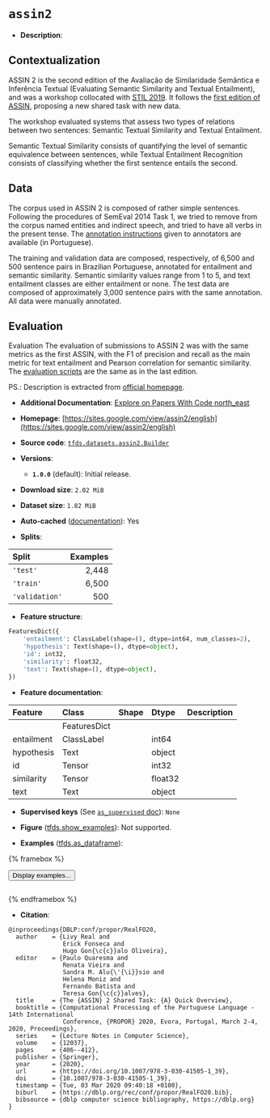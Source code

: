 <div itemscope itemtype="http://schema.org/Dataset">
  <div itemscope itemprop="includedInDataCatalog" itemtype="http://schema.org/DataCatalog">
    <meta itemprop="name" content="TensorFlow Datasets" />
  </div>
  <meta itemprop="name" content="assin2" />
  <meta itemprop="description" content="## Contextualization&#10;&#10;ASSIN 2 is the second edition of the Avaliação de Similaridade Semântica e&#10;Inferência Textual (Evaluating Semantic Similarity and Textual Entailment), and&#10;was a workshop collocated with&#10;[STIL 2019](http://www.google.com/url?q=http%3A%2F%2Fcomissoes.sbc.org.br%2Fce-pln%2Fstil2019%2F&amp;sa=D&amp;sntz=1&amp;usg=AFQjCNHN8DosAsJ-gd48TfkXFX5YD6xM7g).&#10;It follows the&#10;[first edition of ASSIN](http://www.google.com/url?q=http%3A%2F%2Fpropor2016.di.fc.ul.pt%2F%3Fpage_id%3D381&amp;sa=D&amp;sntz=1&amp;usg=AFQjCNHV7ySeNzH4k6MWKBLqO9yUkqiUqw),&#10;proposing a new shared task with new data.&#10;&#10;The workshop evaluated systems that assess two types of relations between two&#10;sentences: Semantic Textual Similarity and Textual Entailment.&#10;&#10;Semantic Textual Similarity consists of quantifying the level of semantic&#10;equivalence between sentences, while Textual Entailment Recognition consists of&#10;classifying whether the first sentence entails the second.&#10;&#10;## Data&#10;&#10;The corpus used in ASSIN 2 is composed of rather simple sentences. Following the&#10;procedures of SemEval 2014 Task 1, we tried to remove from the corpus named&#10;entities and indirect speech, and tried to have all verbs in the present tense.&#10;The&#10;[annotation instructions](https://drive.google.com/open?id=1aUPhywEHD0r_pxPiTqZwS0fRj-1Xda2w)&#10;given to annotators are available (in Portuguese).&#10;&#10;The training and validation data are composed, respectively, of 6,500 and 500&#10;sentence pairs in Brazilian Portuguese, annotated for entailment and semantic&#10;similarity. Semantic similarity values range from 1 to 5, and text entailment&#10;classes are either entailment or none. The test data are composed of&#10;approximately 3,000 sentence pairs with the same annotation. All data were&#10;manually annotated.&#10;&#10;## Evaluation&#10;&#10;Evaluation The evaluation of submissions to ASSIN 2 was with the same metrics as&#10;the first ASSIN, with the F1 of precision and recall as the main metric for text&#10;entailment and Pearson correlation for semantic similarity. The&#10;[evaluation scripts](https://github.com/erickrf/assin) are the same as in the&#10;last edition.&#10;&#10;PS.: Description is extracted from&#10;[official homepage](https://sites.google.com/view/assin2/english).&#10;&#10;To use this dataset:&#10;&#10;```python&#10;import tensorflow_datasets as tfds&#10;&#10;ds = tfds.load(&#x27;assin2&#x27;, split=&#x27;train&#x27;)&#10;for ex in ds.take(4):&#10;  print(ex)&#10;```&#10;&#10;See [the guide](https://www.tensorflow.org/datasets/overview) for more&#10;informations on [tensorflow_datasets](https://www.tensorflow.org/datasets).&#10;&#10;" />
  <meta itemprop="url" content="https://www.tensorflow.org/datasets/catalog/assin2" />
  <meta itemprop="sameAs" content="https://sites.google.com/view/assin2/english" />
  <meta itemprop="citation" content="@inproceedings{DBLP:conf/propor/RealFO20,&#10;  author    = {Livy Real and&#10;               Erick Fonseca and&#10;               Hugo Gon{\c{c}}alo Oliveira},&#10;  editor    = {Paulo Quaresma and&#10;               Renata Vieira and&#10;               Sandra M. Alu{\&#x27;{\i}}sio and&#10;               Helena Moniz and&#10;               Fernando Batista and&#10;               Teresa Gon{\c{c}}alves},&#10;  title     = {The {ASSIN} 2 Shared Task: {A} Quick Overview},&#10;  booktitle = {Computational Processing of the Portuguese Language - 14th International&#10;               Conference, {PROPOR} 2020, Evora, Portugal, March 2-4, 2020, Proceedings},&#10;  series    = {Lecture Notes in Computer Science},&#10;  volume    = {12037},&#10;  pages     = {406--412},&#10;  publisher = {Springer},&#10;  year      = {2020},&#10;  url       = {https://doi.org/10.1007/978-3-030-41505-1_39},&#10;  doi       = {10.1007/978-3-030-41505-1_39},&#10;  timestamp = {Tue, 03 Mar 2020 09:40:18 +0100},&#10;  biburl    = {https://dblp.org/rec/conf/propor/RealFO20.bib},&#10;  bibsource = {dblp computer science bibliography, https://dblp.org}&#10;}" />
</div>

# `assin2`


*   **Description**:

## Contextualization

ASSIN 2 is the second edition of the Avaliação de Similaridade Semântica e
Inferência Textual (Evaluating Semantic Similarity and Textual Entailment), and
was a workshop collocated with
[STIL 2019](http://www.google.com/url?q=http%3A%2F%2Fcomissoes.sbc.org.br%2Fce-pln%2Fstil2019%2F&sa=D&sntz=1&usg=AFQjCNHN8DosAsJ-gd48TfkXFX5YD6xM7g).
It follows the
[first edition of ASSIN](http://www.google.com/url?q=http%3A%2F%2Fpropor2016.di.fc.ul.pt%2F%3Fpage_id%3D381&sa=D&sntz=1&usg=AFQjCNHV7ySeNzH4k6MWKBLqO9yUkqiUqw),
proposing a new shared task with new data.

The workshop evaluated systems that assess two types of relations between two
sentences: Semantic Textual Similarity and Textual Entailment.

Semantic Textual Similarity consists of quantifying the level of semantic
equivalence between sentences, while Textual Entailment Recognition consists of
classifying whether the first sentence entails the second.

## Data

The corpus used in ASSIN 2 is composed of rather simple sentences. Following the
procedures of SemEval 2014 Task 1, we tried to remove from the corpus named
entities and indirect speech, and tried to have all verbs in the present tense.
The
[annotation instructions](https://drive.google.com/open?id=1aUPhywEHD0r_pxPiTqZwS0fRj-1Xda2w)
given to annotators are available (in Portuguese).

The training and validation data are composed, respectively, of 6,500 and 500
sentence pairs in Brazilian Portuguese, annotated for entailment and semantic
similarity. Semantic similarity values range from 1 to 5, and text entailment
classes are either entailment or none. The test data are composed of
approximately 3,000 sentence pairs with the same annotation. All data were
manually annotated.

## Evaluation

Evaluation The evaluation of submissions to ASSIN 2 was with the same metrics as
the first ASSIN, with the F1 of precision and recall as the main metric for text
entailment and Pearson correlation for semantic similarity. The
[evaluation scripts](https://github.com/erickrf/assin) are the same as in the
last edition.

PS.: Description is extracted from
[official homepage](https://sites.google.com/view/assin2/english).

*   **Additional Documentation**:
    <a class="button button-with-icon" href="https://paperswithcode.com/dataset/assin2">
    Explore on Papers With Code
    <span class="material-icons icon-after" aria-hidden="true"> north_east
    </span> </a>

*   **Homepage**:
    [https://sites.google.com/view/assin2/english](https://sites.google.com/view/assin2/english)

*   **Source code**:
    [`tfds.datasets.assin2.Builder`](https://github.com/tensorflow/datasets/tree/master/tensorflow_datasets/datasets/assin2/assin2_dataset_builder.py)

*   **Versions**:

    *   **`1.0.0`** (default): Initial release.

*   **Download size**: `2.02 MiB`

*   **Dataset size**: `1.82 MiB`

*   **Auto-cached**
    ([documentation](https://www.tensorflow.org/datasets/performances#auto-caching)):
    Yes

*   **Splits**:

Split          | Examples
:------------- | -------:
`'test'`       | 2,448
`'train'`      | 6,500
`'validation'` | 500

*   **Feature structure**:

```python
FeaturesDict({
    'entailment': ClassLabel(shape=(), dtype=int64, num_classes=2),
    'hypothesis': Text(shape=(), dtype=object),
    'id': int32,
    'similarity': float32,
    'text': Text(shape=(), dtype=object),
})
```

*   **Feature documentation**:

Feature    | Class        | Shape | Dtype   | Description
:--------- | :----------- | :---- | :------ | :----------
           | FeaturesDict |       |         |
entailment | ClassLabel   |       | int64   |
hypothesis | Text         |       | object  |
id         | Tensor       |       | int32   |
similarity | Tensor       |       | float32 |
text       | Text         |       | object  |

*   **Supervised keys** (See
    [`as_supervised` doc](https://www.tensorflow.org/datasets/api_docs/python/tfds/load#args)):
    `None`

*   **Figure**
    ([tfds.show_examples](https://www.tensorflow.org/datasets/api_docs/python/tfds/visualization/show_examples)):
    Not supported.

*   **Examples**
    ([tfds.as_dataframe](https://www.tensorflow.org/datasets/api_docs/python/tfds/as_dataframe)):

<!-- mdformat off(HTML should not be auto-formatted) -->

{% framebox %}

<button id="displaydataframe">Display examples...</button>
<div id="dataframecontent" style="overflow-x:auto"></div>
<script>
const url = "https://storage.googleapis.com/tfds-data/visualization/dataframe/assin2-1.0.0.html";
const dataButton = document.getElementById('displaydataframe');
dataButton.addEventListener('click', async () => {
  // Disable the button after clicking (dataframe loaded only once).
  dataButton.disabled = true;

  const contentPane = document.getElementById('dataframecontent');
  try {
    const response = await fetch(url);
    // Error response codes don't throw an error, so force an error to show
    // the error message.
    if (!response.ok) throw Error(response.statusText);

    const data = await response.text();
    contentPane.innerHTML = data;
  } catch (e) {
    contentPane.innerHTML =
        'Error loading examples. If the error persist, please open '
        + 'a new issue.';
  }
});
</script>

{% endframebox %}

<!-- mdformat on -->

*   **Citation**:

```
@inproceedings{DBLP:conf/propor/RealFO20,
  author    = {Livy Real and
               Erick Fonseca and
               Hugo Gon{\c{c}}alo Oliveira},
  editor    = {Paulo Quaresma and
               Renata Vieira and
               Sandra M. Alu{\'{\i}}sio and
               Helena Moniz and
               Fernando Batista and
               Teresa Gon{\c{c}}alves},
  title     = {The {ASSIN} 2 Shared Task: {A} Quick Overview},
  booktitle = {Computational Processing of the Portuguese Language - 14th International
               Conference, {PROPOR} 2020, Evora, Portugal, March 2-4, 2020, Proceedings},
  series    = {Lecture Notes in Computer Science},
  volume    = {12037},
  pages     = {406--412},
  publisher = {Springer},
  year      = {2020},
  url       = {https://doi.org/10.1007/978-3-030-41505-1_39},
  doi       = {10.1007/978-3-030-41505-1_39},
  timestamp = {Tue, 03 Mar 2020 09:40:18 +0100},
  biburl    = {https://dblp.org/rec/conf/propor/RealFO20.bib},
  bibsource = {dblp computer science bibliography, https://dblp.org}
}
```

